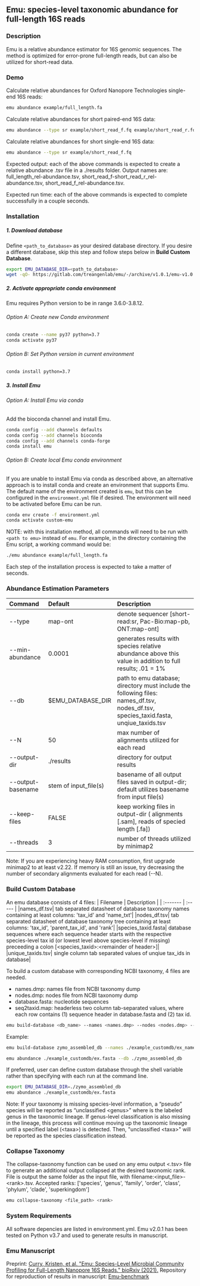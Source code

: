 ## Emu: species-level taxonomic abundance for full-length 16S reads


### Description

Emu is a relative abundance estimator for 16S genomic sequences. The method is optimized for error-prone full-length reads, but can also be utilized for short-read data.

### Demo

Calculate relative abundances for Oxford Nanopore Technologies single-end 16S reads:
```bash
emu abundance example/full_length.fa
```
Calculate relative abundances for short paired-end 16S data:
```bash
emu abundance --type sr example/short_read_f.fq example/short_read_r.fq
```
Calculate relative abundances for short single-end 16S data:
```bash
emu abundance --type sr example/short_read_f.fq
```

Expected output: each of the above commands is expected to create a relative abundance .tsv file in a ./results folder. Output names are: full_length_rel-abundance.tsv, short_read_f-short_read_r_rel-abundance.tsv, short_read_f_rel-abundance.tsv.

Expected run time: each of the above commands is expected to complete successfully in a couple seconds.
### Installation

##### 1. Download database

Define `<path_to_database>` as your desired database directory. If you desire a different database, skip this step and follow steps below in **Build Custom Database**.

```bash
export EMU_DATABASE_DIR=<path_to_database>
wget -qO- https://gitlab.com/treangenlab/emu/-/archive/v1.0.1/emu-v1.0.1.tar.gz | tar -C $EMU_DATABASE_DIR -xvz --strip-components=2 emu-v1.0.1/emu_database/
```

##### 2. Activate appropriate conda environment

Emu requires Python version to be in range 3.6.0-3.8.12. 

###### Option A: Create new Conda environment

```bash
conda create --name py37 python=3.7 
conda activate py37
```

###### Option B: Set Python version in current environment

```bash
conda install python=3.7
```

##### 3. Install Emu

###### Option A: Install Emu via conda

Add the bioconda channel and install Emu.
```bash
conda config --add channels defaults
conda config --add channels bioconda
conda config --add channels conda-forge
conda install emu
```

###### Option B: Create local Emu conda environment

If you are unable to install Emu via conda as described above, an alternative approach is to install conda and create an environment that supports Emu. The default name of the environment created is `emu`, but this can be configured in the `environment.yml` file if desired. The environment will need to be activated before Emu can be run.

```bash
conda env create -f environment.yml
conda activate custom-emu
```
NOTE: with this installation method, all commands will need to be run with `<path to emu>` instead of `emu`. For example, in the directory containing the Emu script, a working command would be:
```bash
./emu abundance example/full_length.fa
```

Each step of the installation process is expected to take a matter of seconds.

### Abundance Estimation Parameters

| Command	| Default	| Description	|
| :-------  | :----- | :-------- | 
|--type	| map-ont	| denote sequencer [short-read:sr, Pac-Bio:map-pb, ONT:map-ont]	|
|--min-abundance| 0.0001| generates results with species relative abundance above this value in addition to full results; .01 = 1%|
|--db| $EMU_DATABASE_DIR| path to emu database; directory must include the following files: names_df.tsv, nodes_df.tsv, species_taxid.fasta, unqiue_taxids.tsv|
|--N| 50| max number of alignments utilized for each read|
|--output-dir| ./results| directory for output results|
|--output-basename| stem of input_file(s)| basename of all output files saved in output-dir; default utilizes basename from input file(s)|
|--keep-files| FALSE| keep working files in output-dir ( alignments [.sam], reads of specied length [.fa])|
|--threads| 3| number of threads utilized by minimap2|

Note: If you are experiencing heavy RAM consumption, first upgrade minimap2 to at least v2.22. If memory is still an issue, try decreasing the number of secondary alignments evaluated for each read (--N).

### Build Custom Database

An emu database consists of 4 files:
| Filename	| Description	|
| :-------  | :----- |
|names_df.tsv| tab separated datasheet of database taxonomy names containing at least columns: 'tax_id' and 'name_txt'|
|nodes_df.tsv| tab separated datasheet of database taxonomy tree containing at least columns: 'tax_id', 'parent_tax_id', and 'rank'|
|species_taxid.fasta| database sequences where each sequence header starts with the respective species-level tax id (or lowest level above species-level if missing) preceeding a colon [&lt;species_taxid>:&lt;remainder of header>]|
|unique_taxids.tsv| single column tab separated values of unqiue tax_ids in database|

To build a custom database with corresponding NCBI taxonomy, 4 files are needed.

- names.dmp: names file from NCBI taxonomy dump
- nodes.dmp: nodes file from NCBI taxonomy dump
- database.fasta: nucleotide sequences
- seq2taxid.map: headerless two column tab-separated values, where each row contains (1) sequence header in database.fasta and (2) tax id.

```bash
emu build-database <db_name> --names <names.dmp> --nodes <nodes.dmp> --sequences <database.fasta> --seq2tax <seq2taxid.map>
```

Example:

```bash
emu build-database zymo_assembled_db --names ./example_customdb/ex_names.dmp --nodes ./example_customdb/ex_nodes.dmp --sequences ./example_customdb/ex.fasta --seq2tax ./example_customdb/ex_seq2tax.map
```

```bash
emu abundance ./example_customdb/ex.fasta --db ./zymo_assembled_db
```

If preferred, user can define custom database through the shell variable rather than specifying with each run at the command line.

```bash
export EMU_DATABASE_DIR=./zymo_assembled_db
emu abundance ./example_customdb/ex.fasta
```

Note: If your taxonomy is missing species-level information, a “pseudo” species will be reported as “unclassified &lt;genus>” where <genus> is the labeled genus in the taxonomic lineage. If genus-level classification is also missing in the lineage, this process will continue moving up the taxonomic lineage until a specified label (&lt;taxa>) is detected. Then, "unclassified &lt;taxa>" will be reported as the species classification instead. 

### Collapse Taxonomy

The collapse-taxonomy function can be used on any emu output &lt;.tsv> file to generate an additional output collapsed at the desired taxonomic rank. File is output the same folder as the input file, with filename:&lt;input_file>-&lt;rank>.tsv. Accepted ranks: ['species', 'genus', 'family', 'order', 'class', 'phylum', 'clade', 'superkingdom']

```bash
emu collapse-taxonomy <file_path> <rank>
```

### System Requirements

All software depencies are listed in environment.yml. Emu v2.0.1 has been tested on Python v3.7 and used to generate results in manuscript.

### Emu Manuscript

Preprint: [Curry, Kristen, et al. "Emu: Species-Level Microbial Community Profiling for Full-Length Nanopore 16S Reads." bioRxiv (2021).](https://www.biorxiv.org/content/10.1101/2021.05.02.442339v1)
Repository for reproduction of results in manuscript: [Emu-benchmark](https://gitlab.com/treangenlab/emu-benchmark)



